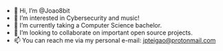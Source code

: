 - 👋 Hi, I’m @Joao8bit
- 👀 I’m interested in Cybersecurity and music!
- 🌱 I’m currently taking a Computer Science bachelor.
- 💞️ I’m looking to collaborate on important open source projects.
- 📫 You can reach me via my personal e-mail: jpteigao@protonmail.com

